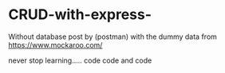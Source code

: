 # CRUD-with-express-
Without database post by (postman) with the dummy data from https://www.mockaroo.com/ 

never stop learning..... code code and code 

